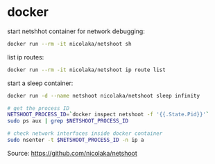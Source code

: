 # docker

start netshhot container for network debugging:
```bash
docker run --rm -it nicolaka/netshoot sh
```

list ip routes:
```bash
docker run --rm -it nicolaka/netshoot ip route list
```

start a sleep container:
```bash
docker run -d --name netshoot nicolaka/netshoot sleep infinity

# get the process ID
NETSHOOT_PROCESS_ID=`docker inspect netshoot -f '{{.State.Pid}}'`
sudo ps aux | grep $NETSHOOT_PROCESS_ID

# check network interfaces inside docker container
sudo nsenter -t $NETSHOOT_PROCESS_ID -n ip a
```



Source: https://github.com/nicolaka/netshoot


